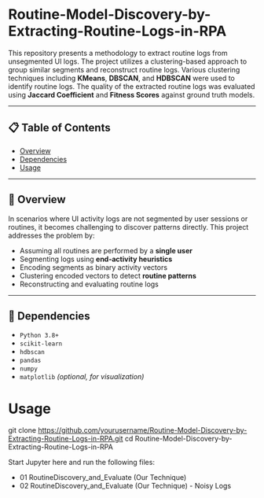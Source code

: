 # Routine-Model-Discovery-by-Extracting-Routine-Logs-in-RPA


This repository presents a methodology to extract routine logs from unsegmented UI logs. The project utilizes a clustering-based approach to group similar segments and reconstruct routine logs. Various clustering techniques including **KMeans**, **DBSCAN**, and **HDBSCAN** were used to identify routine logs. The quality of the extracted routine logs was evaluated using **Jaccard Coefficient** and **Fitness Scores** against ground truth models.

---

## 📋 Table of Contents

- [Overview](#overview)
- [Dependencies](#dependencies)
- [Usage](#usage)



---

## 🧠 Overview

In scenarios where UI activity logs are not segmented by user sessions or routines, it becomes challenging to discover patterns directly. This project addresses the problem by:

- Assuming all routines are performed by a **single user**
- Segmenting logs using **end-activity heuristics**
- Encoding segments as binary activity vectors
- Clustering encoded vectors to detect **routine patterns**
- Reconstructing and evaluating routine logs

---

## 🧰 Dependencies

- `Python 3.8+`
- `scikit-learn`
- `hdbscan`
- `pandas`
- `numpy`
- `matplotlib` *(optional, for visualization)*

# Usage
git clone https://github.com/yourusername/Routine-Model-Discovery-by-Extracting-Routine-Logs-in-RPA.git
cd Routine-Model-Discovery-by-Extracting-Routine-Logs-in-RPA

Start Jupyter here and run the following files:
- 01 RoutineDiscovery_and_Evaluate (Our Technique)
- 02 RoutineDiscovery_and_Evaluate (Our Technique) - Noisy Logs
